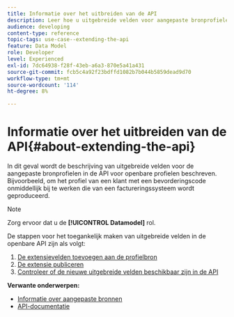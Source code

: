 ```yaml
---
title: Informatie over het uitbreiden van de API
description: Leer hoe u uitgebreide velden voor aangepaste bronprofielen beschikbaar maakt in de API voor openbare profielen.
audience: developing
content-type: reference
topic-tags: use-case--extending-the-api
feature: Data Model
role: Developer
level: Experienced
exl-id: 7dc64938-f28f-43eb-a6a3-870e5a41a431
source-git-commit: fcb5c4a92f23bdffd1082b7b044b5859dead9d70
workflow-type: tm+mt
source-wordcount: '114'
ht-degree: 8%

---
```


# Informatie over het uitbreiden van de API{#about-extending-the-api}

In dit geval wordt de beschrijving van uitgebreide velden voor de aangepaste bronprofielen in de API voor openbare profielen beschreven. Bijvoorbeeld, om het profiel van een klant met een bevorderingscode onmiddellijk bij te werken die van een factureringssysteem wordt geproduceerd.

>[!NOTE]
>
>Zorg ervoor dat u de **[!UICONTROL Datamodel]** rol.

De stappen voor het toegankelijk maken van uitgebreide velden in de openbare API zijn als volgt:

1. [De extensievelden toevoegen aan de profielbron](../../developing/using/step-1--add-extension-fields-to-the-profile-resource.md)
1. [De extensie publiceren](../../developing/using/step-2--publish-the-extension.md)
1. [Controleer of de nieuwe uitgebreide velden beschikbaar zijn in de API](../../developing/using/step-3--verify-the-extension.md)

**Verwante onderwerpen:**

* [Informatie over aangepaste bronnen](../../developing/using/data-model-concepts.md)
* [API-documentatie](../../api/using/get-started-apis.md)
